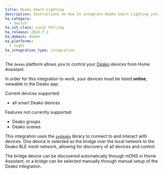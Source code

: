 ```yaml
---
title: Deako Smart Lighting
description: Instructions on how to integrate Deako Smart Lighting into Home Assistant.
ha_category:
  - Switch
ha_iot_class: Local Polling
ha_release: 2024.7.1
ha_domain: deako
ha_platforms:
  - light
ha_integration_type: integration
---
```


The `deako` platform allows you to control your [Deako](https://deako.com) devices from Home Assistant.

In order for this integration to work, your devices must be listed **online**, viewable in the Deako app.

Current devices supported:

- all smart Deako devices

Features not currently supported:

- Deako groups
- Deako scenes

This integration uses the [`pydeako`](https://pypi.org/project/pydeako/) library to connect to and interact with devices. One device is selected as the bridge over the local network to the Deako BLE mesh network, allowing for discovery of all devices and control.

The bridge device can be discovered automatically through mDNS in Home Assistant, or a bridge can be selected manually through manual setup of the Deako integration.
